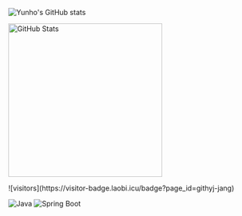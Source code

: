 <!-- 깃허브 통계 -->
![Yunho's GitHub stats](https://github-readme-stats.vercel.app/api?username=githyj-jang&show_icons=true&theme=default)
<p align="left">
  <a href="https://github.com/githyj-jang/github-readme-stats">
    <img src="https://github-readme-stats.vercel.app/api/top-langs/?username=githyj-jang&layout=compact&bg_color=0d1117&text_color=ffffff&hide_border=true&langs_count=4&exclude_repo=Deep-Learning,dayme,OS-pintos" alt="GitHub Stats" width="308px">
  </a>
</p>
<!-- 방문자 수 -->
![visitors](https://visitor-badge.laobi.icu/badge?page_id=githyj-jang)


![Java](https://img.shields.io/badge/Java-007396?style=flat-square&logo=java&logoColor=white)
![Spring Boot](https://img.shields.io/badge/Spring%20Boot-6DB33F?style=flat-square&logo=spring-boot&logoColor=white)
